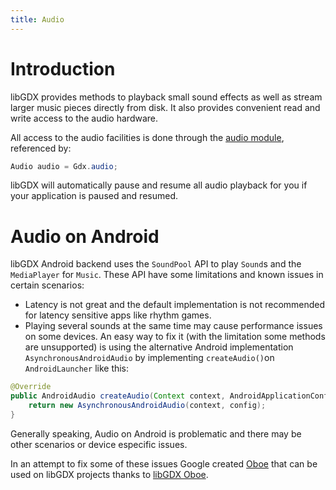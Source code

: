 ```yaml
---
title: Audio
---
```

# Introduction #

libGDX provides methods to playback small sound effects as well as stream larger music pieces directly from disk. It also provides convenient read and write access to the audio hardware.

All access to the audio facilities is done through the [audio module](http://libgdx.badlogicgames.com/nightlies/docs/api/com/badlogic/gdx/Audio.html), referenced by:

```java
Audio audio = Gdx.audio;
```

libGDX will automatically pause and resume all audio playback for you if your application is paused and resumed.

# Audio on Android #

libGDX Android backend uses the `SoundPool` API to play `Sound`s and the `MediaPlayer` for `Music`. These API have some limitations and known issues in certain scenarios:
- Latency is not great and the default implementation is not recommended for latency sensitive apps like rhythm games.
- Playing several sounds at the same time may cause performance issues on some devices. An easy way to fix it (with the limitation some methods are unsupported) is using the alternative Android implementation `AsynchronousAndroidAudio` by implementing `createAudio()`on `AndroidLauncher` like this:

```java
@Override
public AndroidAudio createAudio(Context context, AndroidApplicationConfiguration config) {
	return new AsynchronousAndroidAudio(context, config);
}
```

Generally speaking, Audio on Android is problematic and there may be other scenarios or device especific issues. 

In an attempt to fix some of these issues Google created [Oboe](https://github.com/google/oboe) that can be used on libGDX projects thanks to [libGDX Oboe](https://github.com/barsoosayque/libgdx-oboe).

